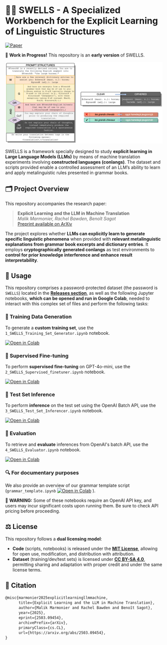 # 🌊🌊 SWELLS - A Specialized Workbench for the Explicit Learning of Linguistic Structures
[![Paper](http://img.shields.io/badge/Arxiv:2503.09454-B31B1B.svg)](https://arxiv.org/abs/2503.09454)

🚧 **Work in Progress!** This repository is an **early version** of SWELLS.

<p align="center">
  <picture>
    <!-- Dark Mode SVG -->
    <source srcset="SWELLS_dark.svg" media="(prefers-color-scheme: dark)">
    <!-- Light Mode SVG (Default) -->
    <img src="SWELLS.svg" alt="Synoptic Illustration" width="800">
  </picture>
</p>


SWELLS is a framework specially designed to study **explicit learning in Large Language Models (LLMs)** by means of machine translation experiments involving **constructed languages (conlangs)**. The dataset and scripts provided enable a controlled assessment of an LLM’s ability to learn and apply metalinguistic rules presented in grammar books.

## 🗂 **Project Overview**

This repository accompanies the research paper:

> **Explicit Learning and the LLM in Machine Translation**  
> *Malik Marmonier, Rachel Bawden, Benoît Sagot*  
> [Preprint available on ArXiv](https://arxiv.org/abs/2503.09454)

The project explores whether **LLMs can explicitly learn to generate specific linguistic phenomena** when provided with **relevant metalinguistic explanations from grammar book excerpts and dictionary entries**. It employs **cryptographically generated conlangs** as test environments to **control for prior knowledge interference and enhance result interpretability**.

## 🧩 **Usage**

This repository comprises a password-protected dataset (the password is `SWELLS`) located in the **[Releases section](https://github.com/mmarmonier/SWELLS/releases)**, as well as the following Jupyter notebooks, **which can be opened and run in Google Colab**, needed to interact with this complex set of files and perform the following tasks:

### **🔹 Training Data Generation**
To generate a **custom training set**, use the `1_SWELLS_Training_Set_Generator.ipynb` notebook. 

<a target="_blank" href="https://colab.research.google.com/drive/1IS6YZihX_g29XVLCZzIR_plsv5kbKE5C?usp=sharing">
  <img src="https://colab.research.google.com/assets/colab-badge.svg" alt="Open in Colab"/>
</a>

### **🔹 Supervised Fine-tuning**
To perform **supervised fine-tuning** on GPT-4o-mini, use the `2_SWELLS_Supervised_finetuner.ipynb` notebook.

<a target="_blank" href="https://colab.research.google.com/drive/1SlUT_g9EQEukND-2zbLTS0DYbcsFUfkq?usp=sharing">
  <img src="https://colab.research.google.com/assets/colab-badge.svg" alt="Open in Colab"/>
</a>


### **🔹 Test Set Inference**
To perform **inference** on the test set using the OpenAI Batch API, use the `3_SWELLS_Test_Set_Inferencer.ipynb` notebook.

<a target="_blank" href="https://colab.research.google.com/drive/1X5447sq0H4OLIcfn3ovq_b9HA9eM-sUt?usp=sharing">
  <img src="https://colab.research.google.com/assets/colab-badge.svg" alt="Open in Colab"/>
</a>


### **🔹 Evaluation**
To retrieve and **evaluate** inferences from OpenAI's batch API, use the `4_SWELLS_Evaluator.ipynb` notebook.

<a target="_blank" href="https://colab.research.google.com/drive/1zkIgOMdCCQ6GGAykTxO5t958RDv68OQ0?usp=sharing">
  <img src="https://colab.research.google.com/assets/colab-badge.svg" alt="Open in Colab"/>
</a>


### 🔍 **For documentary purposes** 
We also provide an overview of our grammar template script (`grammar_template.ipynb` <a target="_blank" href="https://colab.research.google.com/drive/1rcNh9huPVt9zNSVPWvE7SBB48EQFPOXR?usp=sharing">
  <img src="https://colab.research.google.com/assets/colab-badge.svg" alt="Open in Colab"/></a> ).

🚨 **WARNING:** Some of these notebooks require an OpenAI API key, and users may incur significant costs upon running them. Be sure to check API pricing before proceeding.

## ⚖ **License**
This repository follows a **dual licensing model**:

- **Code** (scripts, notebooks) is released under the **[MIT License](https://opensource.org/license/mit/)**, allowing for open use, modification, and distribution with attribution.
- **Dataset** (training/dev/test sets) is licensed under **[CC BY-SA 4.0](http://creativecommons.org/licenses/by/4.0/)**, permitting sharing and adaptation with proper credit and under the same license terms.

## 📝 **Citation**
```
@misc{marmonier2025explicitlearningllmmachine,
      title={Explicit Learning and the LLM in Machine Translation}, 
      author={Malik Marmonier and Rachel Bawden and Benoît Sagot},
      year={2025},
      eprint={2503.09454},
      archivePrefix={arXiv},
      primaryClass={cs.CL},
      url={https://arxiv.org/abs/2503.09454}, 
}
```
